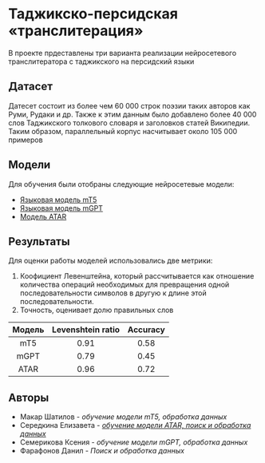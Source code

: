 # Таджикско-персидская «транслитерация»

В проекте прдеставлены три варианта реализации нейросетевого транслитератора с таджикского на персидский языки

## Датасет

Датесет состоит из более чем 60 000 строк поэзии таких авторов как Руми, Рудаки и др. Также к этим данным было добавлено более 40 000 слов Таджикского толкового словаря и заголовков статей Википедии. Таким образом, параллельный корпус насчитывает около 105 000 примеров

## Модели

Для обучения были отобраны следующие нейросетевые модели:

- [Языковая модель mT5](https://huggingface.co/google/mt5-base)
- [Языковая модель mGPT](https://huggingface.co/sberbank-ai/mGPT)
- [Модель ATAR](https://ijece.iaescore.com/index.php/IJECE/article/view/22767)

## Результаты

Для оценки работы моделей использовались две метрики:

1. Коофициент Левенштейна, который рассчитывается как отношение количества операций необходимых для превращения одной последовательности символов в другую к длине этой последовательности.
2. Точность, оценивает долю правильных слов

| Модель | Levenshtein ratio | Accuracy |
| :----: | :---------------: | :------: |
|  mT5   |       0.91        |   0.58   |
|  mGPT  |       0.79        |   0.45   |
|  ATAR  |       0.96        |   0.72   |

## Авторы

- Макар Шатилов - _обучение модели mT5, обработка данных_
- Середкина Елизавета - [_обучение модели ATAR, поиск и обработка данных_](https://github.com/stibiumghost/tajik-to-persian-transliteration)
- Семерикова Ксения - _обучение модели mGPT, обработка данных_
- Фарафонов Данил - _Поиск и обработка данных_
